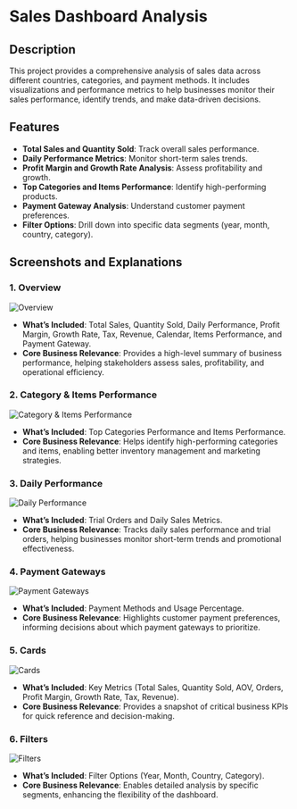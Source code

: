 # Sales Dashboard Analysis

## Description
This project provides a comprehensive analysis of sales data across different countries, categories, and payment methods. It includes visualizations and performance metrics to help businesses monitor their sales performance, identify trends, and make data-driven decisions.

## Features
- **Total Sales and Quantity Sold**: Track overall sales performance.
- **Daily Performance Metrics**: Monitor short-term sales trends.
- **Profit Margin and Growth Rate Analysis**: Assess profitability and growth.
- **Top Categories and Items Performance**: Identify high-performing products.
- **Payment Gateway Analysis**: Understand customer payment preferences.
- **Filter Options**: Drill down into specific data segments (year, month, country, category).

## Screenshots and Explanations

### 1. Overview
![Overview](https://github.com/user-attachments/assets/c70413f5-962d-48ae-a618-0a86c7ac534b)
- **What’s Included**: Total Sales, Quantity Sold, Daily Performance, Profit Margin, Growth Rate, Tax, Revenue, Calendar, Items Performance, and Payment Gateway.
- **Core Business Relevance**: Provides a high-level summary of business performance, helping stakeholders assess sales, profitability, and operational efficiency.

### 2. Category & Items Performance
![Category & Items Performance](https://github.com/user-attachments/assets/fc5bf226-374c-4635-82a0-b86753f2dc38)
- **What’s Included**: Top Categories Performance and Items Performance.
- **Core Business Relevance**: Helps identify high-performing categories and items, enabling better inventory management and marketing strategies.

### 3. Daily Performance
![Daily Performance](https://github.com/user-attachments/assets/0b7897e8-5397-443c-80f1-0dd8a3cdb4ec)
- **What’s Included**: Trial Orders and Daily Sales Metrics.
- **Core Business Relevance**: Tracks daily sales performance and trial orders, helping businesses monitor short-term trends and promotional effectiveness.

### 4. Payment Gateways
![Payment Gateways](https://github.com/user-attachments/assets/19c51436-d458-449b-aa61-5f881960b052)
- **What’s Included**: Payment Methods and Usage Percentage.
- **Core Business Relevance**: Highlights customer payment preferences, informing decisions about which payment gateways to prioritize.

### 5. Cards
![Cards](https://github.com/user-attachments/assets/11984928-0919-4f8e-a0e9-8924c86a723c)
- **What’s Included**: Key Metrics (Total Sales, Quantity Sold, AOV, Orders, Profit Margin, Growth Rate, Tax, Revenue).
- **Core Business Relevance**: Provides a snapshot of critical business KPIs for quick reference and decision-making.

### 6. Filters
![Filters](https://github.com/user-attachments/assets/203805c5-e57a-4df1-8ad0-bf0796fde662)
- **What’s Included**: Filter Options (Year, Month, Country, Category).
- **Core Business Relevance**: Enables detailed analysis by specific segments, enhancing the flexibility of the dashboard.

